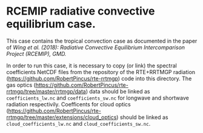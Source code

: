 # RCEMIP radiative convective equilibrium case.
This case contains the tropical convection case as documented in the paper of *Wing et al. (2018): Radiative Convective Equilibrium Intercomparison Project (RCEMIP), GMD.*

In order to run this case, it is necessary to copy (or link) the spectral coefficients NetCDF files from the repository of the RTE+RRTMGP radiation (https://github.com/RobertPincus/rte-rrtmgp) code into this directory. The gas optics (https://github.com/RobertPincus/rte-rrtmgp/tree/master/rrtmgp/data) data should be linked as `coefficients_lw.nc` and `coefficients_sw.nc` for longwave and shortwave radiation respectivily. Coefficents for cloud optics (https://github.com/RobertPincus/rte-rrtmgp/tree/master/extensions/cloud_optics) should be linked as `cloud_coefficients_lw.nc` and `cloud_coefficients_sw.nc`.
